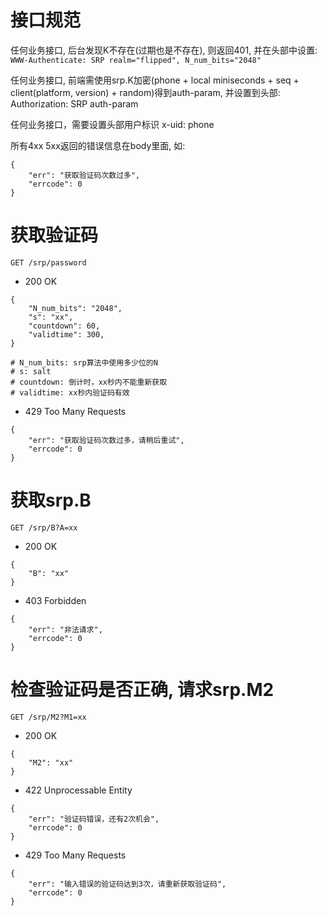 # 接口规范
任何业务接口, 后台发现K不存在(过期也是不存在), 则返回401, 并在头部中设置:
`WWW-Authenticate: SRP realm="flipped", N_num_bits="2048"`

任何业务接口, 前端需使用srp.K加密(phone + local miniseconds + seq + client(platform, version) + random)得到auth-param, 并设置到头部:
Authorization: SRP auth-param

任何业务接口，需要设置头部用户标识
x-uid: phone


所有4xx 5xx返回的错误信息在body里面, 如:
```
{
	"err": "获取验证码次数过多",
	"errcode": 0
}
```


# 获取验证码
```
GET /srp/password
```

* 200 OK
```
{
	"N_num_bits": "2048",
	"s": "xx",
	"countdown": 60,
	"validtime": 300,
}

# N_num_bits: srp算法中使用多少位的N
# s: salt
# countdown: 倒计时，xx秒内不能重新获取
# validtime: xx秒内验证码有效
```

* 429 Too Many Requests
```
{
	"err": "获取验证码次数过多，请稍后重试",
	"errcode": 0
}
```



# 获取srp.B
```
GET /srp/B?A=xx
```

* 200 OK
```
{
	"B": "xx"
}
```

* 403 Forbidden
```
{
	"err": "非法请求",
	"errcode": 0
}
```



# 检查验证码是否正确, 请求srp.M2
```
GET /srp/M2?M1=xx
```

* 200 OK
```
{
	"M2": "xx"
}
```

* 422 Unprocessable Entity
```
{
	"err": "验证码错误，还有2次机会",
	"errcode": 0
}
```

* 429 Too Many Requests
```
{
	"err": "输入错误的验证码达到3次，请重新获取验证码",
	"errcode": 0
}
```










